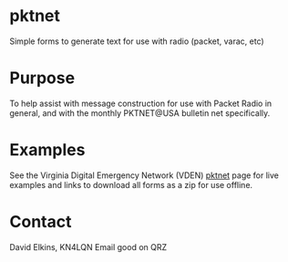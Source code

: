 # pktnet
Simple forms to generate text for use with radio (packet, varac, etc)

# Purpose
To help assist with message construction for use with Packet Radio in general, and with the monthly PKTNET@USA bulletin net specifically.

# Examples
See the Virginia Digital Emergency Network (VDEN) <a href="http://vden.org/pktnet">pktnet</a> page for live examples and links to download all forms as a zip for use offline.

# Contact
David Elkins, KN4LQN
Email good on QRZ
